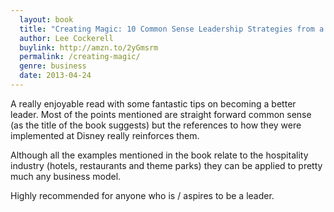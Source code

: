 ```yaml
---
  layout: book
  title: "Creating Magic: 10 Common Sense Leadership Strategies from a Life at Disney"
  author: Lee Cockerell
  buylink: http://amzn.to/2yGmsrm
  permalink: /creating-magic/
  genre: business
  date: 2013-04-24
---
```


A really enjoyable read with some fantastic tips on becoming a better leader. Most of the points mentioned are straight forward common sense (as the title of the book suggests) but the references to how they were implemented at Disney really reinforces them.

Although all the examples mentioned in the book relate to the hospitality industry (hotels, restaurants and theme parks) they can be applied to pretty much any business model.

Highly recommended for anyone who is / aspires to be a leader.
